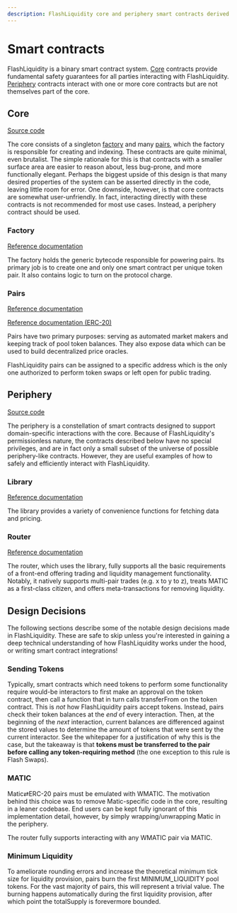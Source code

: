 ```yaml
---
description: FlashLiquidity core and periphery smart contracts derived from UniswapV2
---
```


# Smart contracts

FlashLiquidity is a binary smart contract system. [Core](smart-contracts.md#core) contracts provide fundamental safety guarantees for all parties interacting with FlashLiquidity. [Periphery](smart-contracts.md#periphery) contracts interact with one or more core contracts but are not themselves part of the core.

## Core <a href="#core" id="core"></a>

[Source code](https://github.com/Uniswap/v2-core)

The core consists of a singleton [factory](smart-contracts.md#factory) and many [pairs](smart-contracts.md#pairs), which the factory is responsible for creating and indexing. These contracts are quite minimal, even brutalist. The simple rationale for this is that contracts with a smaller surface area are easier to reason about, less bug-prone, and more functionally elegant. Perhaps the biggest upside of this design is that many desired properties of the system can be asserted directly in the code, leaving little room for error. One downside, however, is that core contracts are somewhat user-unfriendly. In fact, interacting directly with these contracts is not recommended for most use cases. Instead, a periphery contract should be used.

### Factory <a href="#factory" id="factory"></a>

[Reference documentation](https://docs.uniswap.org/protocol/V2/reference/smart-contracts/factory)

The factory holds the generic bytecode responsible for powering pairs. Its primary job is to create one and only one smart contract per unique token pair. It also contains logic to turn on the protocol charge.

### Pairs <a href="#pairs" id="pairs"></a>

[Reference documentation](https://docs.uniswap.org/protocol/V2/reference/smart-contracts/pair)

[Reference documentation (ERC-20)](https://docs.uniswap.org/protocol/V2/reference/smart-contracts/Pair-ERC-20)

Pairs have two primary purposes: serving as automated market makers and keeping track of pool token balances. They also expose data which can be used to build decentralized price oracles.

FlashLiquidity pairs can be assigned to a specific address which is the only one authorized to perform token swaps or left open for public trading.

## Periphery <a href="#periphery" id="periphery"></a>

[Source code](https://github.com/Uniswap/uniswap-v2-periphery)

The periphery is a constellation of smart contracts designed to support domain-specific interactions with the core. Because of FlashLiquidity's permissionless nature, the contracts described below have no special privileges, and are in fact only a small subset of the universe of possible periphery-like contracts. However, they are useful examples of how to safely and efficiently interact with FlashLiquidity.

### Library <a href="#library" id="library"></a>

[Reference documentation](https://docs.uniswap.org/protocol/V2/reference/smart-contracts/library)

The library provides a variety of convenience functions for fetching data and pricing.

### Router <a href="#router" id="router"></a>

[Reference documentation](https://docs.uniswap.org/protocol/V2/reference/smart-contracts/router-02)

The router, which uses the library, fully supports all the basic requirements of a front-end offering trading and liquidity management functionality. Notably, it natively supports multi-pair trades (e.g. x to y to z), treats MATIC as a first-class citizen, and offers meta-transactions for removing liquidity.

## Design Decisions <a href="#design-decisions" id="design-decisions"></a>

The following sections describe some of the notable design decisions made in FlashLiquidity. These are safe to skip unless you're interested in gaining a deep technical understanding of how FlashLiquidity works under the hood, or writing smart contract integrations!

### Sending Tokens <a href="#sending-tokens" id="sending-tokens"></a>

Typically, smart contracts which need tokens to perform some functionality require would-be interactors to first make an approval on the token contract, then call a function that in turn calls transferFrom on the token contract. This is _not_ how FlashLiquidity pairs accept tokens. Instead, pairs check their token balances at the _end_ of every interaction. Then, at the beginning of the _next_ interaction, current balances are differenced against the stored values to determine the amount of tokens that were sent by the current interactor. See the whitepaper for a justification of why this is the case, but the takeaway is that **tokens must be transferred to the pair before calling any token-requiring method** (the one exception to this rule is Flash Swaps).

### MATIC <a href="#matic" id="matic"></a>

Matic⇄ERC-20 pairs must be emulated with WMATIC. The motivation behind this choice was to remove Matic-specific code in the core, resulting in a leaner codebase. End users can be kept fully ignorant of this implementation detail, however, by simply wrapping/unwrapping Matic in the periphery.

The router fully supports interacting with any WMATIC pair via MATIC.

### Minimum Liquidity <a href="#minimum-liquidity" id="minimum-liquidity"></a>

To ameliorate rounding errors and increase the theoretical minimum tick size for liquidity provision, pairs burn the first MINIMUM\_LIQUIDITY pool tokens. For the vast majority of pairs, this will represent a trivial value. The burning happens automatically during the first liquidity provision, after which point the totalSupply is forevermore bounded.
